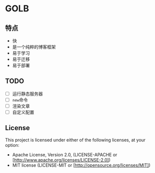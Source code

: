 # GOLB
## 特点
- 快
- 是一个纯粹的博客框架
- 易于学习
- 易于迁移
- 易于部署

## TODO
- [ ] 运行静态服务器
- [ ] `new`命令
- [ ] 渲染文章
- [ ] 自定义配置

## License
This project is licensed under either of the following licenses, at your option:

- Apache License, Version 2.0, (LICENSE-APACHE or [http://www.apache.org/licenses/LICENSE-2.0])
- MIT license (LICENSE-MIT or [http://opensource.org/licenses/MIT])